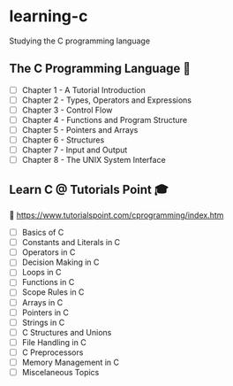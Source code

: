 # learning-c
Studying the C programming language

## The C Programming Language 📖
- [ ] Chapter 1 -  A Tutorial Introduction
- [ ] Chapter 2 -  Types, Operators and Expressions
- [ ] Chapter 3 -  Control Flow
- [ ] Chapter 4 -  Functions and Program Structure
- [ ] Chapter 5 -  Pointers and Arrays
- [ ] Chapter 6 -  Structures
- [ ] Chapter 7 -  Input and Output
- [ ] Chapter 8 -  The UNIX System Interface

## Learn C @ Tutorials Point 🎓
🔗 https://www.tutorialspoint.com/cprogramming/index.htm
- [ ] Basics of C
- [ ] Constants and Literals in C
- [ ] Operators in C
- [ ] Decision Making in C
- [ ] Loops in C
- [ ] Functions in C
- [ ] Scope Rules in C
- [ ] Arrays in C
- [ ] Pointers in C
- [ ] Strings in C
- [ ] C Structures and Unions
- [ ] File Handling in C
- [ ] C Preprocessors
- [ ] Memory Management in C
- [ ] Miscelaneous Topics
